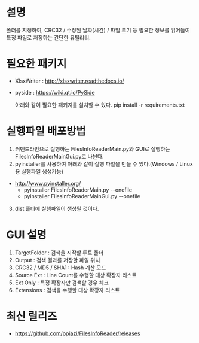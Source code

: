 # 설명
폴더를 지정하여, CRC32 / 수정된 날짜(시간) / 파일 크기 등 필요한 정보를 읽어들여 특정 파일로 저장하는 간단한 유틸리티.

# 필요한 패키지
 - XlsxWriter : http://xlsxwriter.readthedocs.io/
 - pyside : https://wiki.qt.io/PySide

   아래와 같이 필요한 패키지를 설치할 수 있다.
   pip install -r requirements.txt 


# 실행파일 배포방법
1. 커맨드라인으로 실행하는 FilesInfoReaderMain.py와 GUI로 실행하는 FilesInfoReaderMainGui.py로 나뉜다.
2. pyinstaller를 사용하여 아래와 같이 실행 파일을 만들 수 있다.(Windows / Linux 용 실행파일 생성가능)
  - http://www.pyinstaller.org/
    * pyinstaller FilesInfoReaderMain.py --onefile
    * pyinstaller FilesInfoReaderMainGui.py --onefile
3. dist 폴더에 실행파일이 생성될 것이다.

# GUI 설명
1. TargetFolder : 검색을 시작할 루트 폴더
2. Output : 검색 결과를 저장할 파일 위치
3. CRC32 / MD5 / SHA1 : Hash 계산 모드
4. Source Ext : Line Count를 수행할 대상 확장자 리스트
5. Ext Only : 특정 확장자만 검색할 경우 체크
6. Extensions : 검색을 수행할 대상 확장자 리스트

# 최신 릴리즈
 - https://github.com/ppiazi/FilesInfoReader/releases
